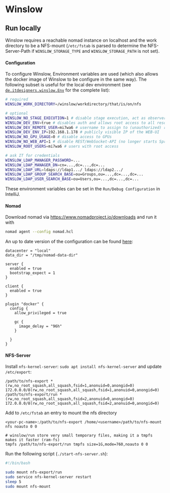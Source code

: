 # Winslow 

## Run locally

Winslow requires a reachable nomad instance on localhost and the work directory to be a NFS-mount (`/etc/fstab` is parsed to determine the NFS-Server-Path if `WINSLOW_STORAGE_TYPE` and `WINSLOW_STORAGE_PATH` is not set).

#### Configuration
To configure Winslow, Environment variables are used (which also allows the docker image of Winslow to be configure in the same way). The following subset is useful for the local dev environment (see [`de.itdesigners.winslow.Env`](application/src/main/java/de/itdesigners/winslow/Env.java) for the complete list):

```bash
# required
WINSLOW_WORK_DIRECTORY=/winslow/workdirectory/that/is/on/nfs

# optional
WINSLOW_NO_STAGE_EXECUTION=1 # disable stage execution, act as observer / web-accessor
WINSLOW_DEV_ENV=true # disables auth and allows root access to all resources
WINSLOW_DEV_REMOTE_USER=mi7wa6 # username to assign to (unauthorized) requests
WINSLOW_DEV_ENV_IP=192.168.1.178 # publicly visible IP of the WEB-UI
WINSLOW_NO_GPU_USAGE=0 # disable access to GPUs
WINSLOW_NO_WEB_API=1 # disable REST/WebSocket-API (no longer starts Spring Boot)
WINSLOW_ROOT_USERS=mi7wa6 # users with root access

# ask IT for credentials
WINSLOW_LDAP_MANAGER_PASSWORD=... 
WINSLOW_LDAP_MANAGER_DN=cn=...,dc=...,dc=...
WINSLOW_LDAP_URL=ldaps://ldap1.../ ldaps://ldap2.../
WINSLOW_LDAP_GROUP_SEARCH_BASE=ou=Groups,ou=...,dc=...,dc=...
WINSLOW_LDAP_USER_SEARCH_BASE=ou=Users,ou=...,dc=...,dc=...
```

These environment variables can be set in the `Run/Debug Configuration` in IntelliJ.

#### Nomad

Download nomad via https://www.nomadproject.io/downloads and run it with
```bash
nomad agent --config nomad.hcl
```

An up to date version of the configuration can be found [here](../../../../docker/-/blob/master/nomad.hcl):
```hcl
datacenter = "local"
data_dir = "/tmp/nomad-data-dir"

server {
  enabled = true
  bootstrap_expect = 1
}

client {
  enabled = true
}

plugin "docker" {
  config {
    allow_privileged = true

    gc {
      image_delay = "96h"
    }
  
  }
}
```

#### NFS-Server

Install `nfs-kernel-server`: `sudo apt install nfs-kernel-server` and update `/etc/export`:

```nfs
/path/to/nfs-export *(rw,no_root_squash,all_squash,fsid=1,anonuid=0,anongid=0) 172.0.0.0/8(rw,no_root_squash,all_squash,fsid=1,anonuid=0,anongid=0)
/path/to/nfs-export/run *(rw,no_root_squash,all_squash,fsid=2,anonuid=0,anongid=0) 172.0.0.0/8(rw,no_root_squash,all_squash,fsid=2,anonuid=0,anongid=0)

```


Add to `/etc/fstab` an entry to mount the nfs directory

```fstab
<your-pc-name>:/path/to/nfs-export /home/<username>/path/to/nfs-mount nfs noauto 0 0

# winslow/run store very small temporary files, making it a tmpfs makes it faster (ram-fs)
tmpfs /path/to/nfs-export/run tmpfs size=1G,mode=760,noauto 0 0
```


Run the following script (`./start-nfs-server.sh`):

```bash
#!/bin/bash

sudo mount nfs-export/run
sudo service nfs-kernel-server restart
sleep 5
sudo mount nfs-mount
```